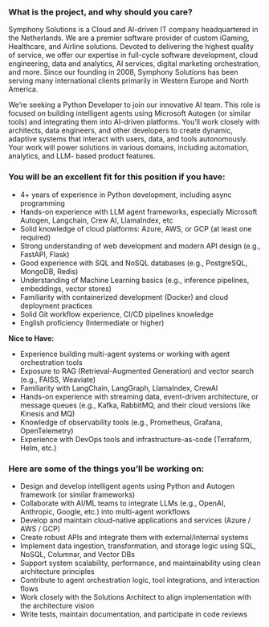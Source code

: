 ### What is the project, and why should you care?

Symphony Solutions is a Cloud and AI-driven IT company headquartered in the
Netherlands. We are a premier software provider of custom iGaming, Healthcare,
and Airline solutions. Devoted to delivering the highest quality of service,
we offer our expertise in full-cycle software development, cloud engineering,
data and analytics, AI services, digital marketing orchestration, and more.
Since our founding in 2008, Symphony Solutions has been serving many
international clients primarily in Western Europe and North America.

We’re seeking a Python Developer to join our innovative AI team. This role is
focused on building intelligent agents using Microsoft Autogen (or similar
tools) and integrating them into AI-driven platforms. You’ll work closely with
architects, data engineers, and other developers to create dynamic, adaptive
systems that interact with users, data, and tools autonomously. Your work will
power solutions in various domains, including automation, analytics, and LLM-
based product features.

### You will be an excellent fit for this position if you have:

  * 4+ years of experience in Python development, including async programming
  * Hands-on experience with LLM agent frameworks, especially Microsoft Autogen, Langchain, Crew AI, LlamaIndex, etc
  * Solid knowledge of cloud platforms: Azure, AWS, or GCP (at least one required)
  * Strong understanding of web development and modern API design (e.g., FastAPI, Flask)
  * Good experience with SQL and NoSQL databases (e.g., PostgreSQL, MongoDB, Redis)
  * Understanding of Machine Learning basics (e.g., inference pipelines, embeddings, vector stores)
  * Familiarity with containerized development (Docker) and cloud deployment practices
  * Solid Git workflow experience, CI/CD pipelines knowledge
  * English proficiency (Intermediate or higher)

**Nice to Have:**

  * Experience building multi-agent systems or working with agent orchestration tools
  * Exposure to RAG (Retrieval-Augmented Generation) and vector search (e.g., FAISS, Weaviate)
  * Familiarity with LangChain, LangGraph, LlamaIndex, CrewAI
  * Hands-on experience with streaming data, event-driven architecture, or message queues (e.g., Kafka, RabbitMQ, and their cloud versions like Kinesis and MQ)
  * Knowledge of observability tools (e.g., Prometheus, Grafana, OpenTelemetry)
  * Experience with DevOps tools and infrastructure-as-code (Terraform, Helm, etc.)

### Here are some of the things you’ll be working on:

  * Design and develop intelligent agents using Python and Autogen framework (or similar frameworks)
  * Collaborate with AI/ML teams to integrate LLMs (e.g., OpenAI, Anthropic, Google, etc.) into multi-agent workflows
  * Develop and maintain cloud-native applications and services (Azure / AWS / GCP)
  * Create robust APIs and integrate them with external/internal systems
  * Implement data ingestion, transformation, and storage logic using SQL, NoSQL, Columnar, and Vector DBs
  * Support system scalability, performance, and maintainability using clean architecture principles
  * Contribute to agent orchestration logic, tool integrations, and interaction flows
  * Work closely with the Solutions Architect to align implementation with the architecture vision
  * Write tests, maintain documentation, and participate in code reviews